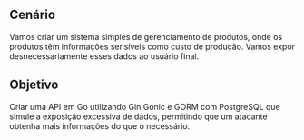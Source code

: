 ## Cenário

Vamos criar um sistema simples de gerenciamento de produtos, onde os produtos têm informações sensíveis como custo de produção. Vamos expor desnecessariamente esses dados ao usuário final.

## Objetivo
Criar uma API em Go utilizando Gin Gonic e GORM com PostgreSQL que simule a exposição excessiva de dados, permitindo que um atacante obtenha mais informações do que o necessário.

